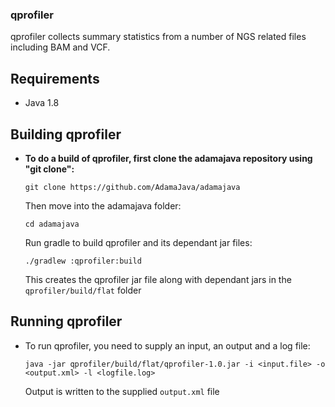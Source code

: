### qprofiler
qprofiler collects summary statistics from a number of NGS related files including BAM and VCF.

## Requirements

* Java 1.8

## Building qprofiler

* **To do a build of qprofiler, first clone the adamajava repository using "git clone":**
  ```
  git clone https://github.com/AdamaJava/adamajava
  ```

  Then move into the adamajava folder:
  ```
  cd adamajava
  ```
  Run gradle to build qprofiler and its dependant jar files:
  ```
  ./gradlew :qprofiler:build
  ```
  This creates the qprofiler jar file along with dependant jars in the `qprofiler/build/flat` folder

## Running qprofiler

* To run qprofiler, you need to supply an input, an output and a log file:
  ```
  java -jar qprofiler/build/flat/qprofiler-1.0.jar -i <input.file> -o <output.xml> -l <logfile.log>
  ```
  Output is written to the supplied `output.xml` file

